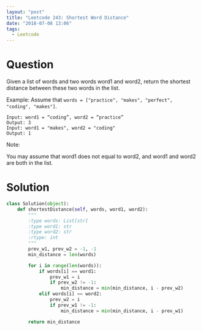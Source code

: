 ```yaml
---
layout: "post"
title: "Leetcode 243: Shortest Word Distance"
date: "2018-07-08 13:06"
tags:
  - Leetcode
---
```


# Question

Given a list of words and two words word1 and word2, return the shortest distance between these two words in the list.

Example:
Assume that `words = ["practice", "makes", "perfect", "coding", "makes"]`.

```
Input: word1 = “coding”, word2 = “practice”
Output: 3
Input: word1 = "makes", word2 = "coding"
Output: 1
```

Note:

You may assume that word1 does not equal to word2, and word1 and word2 are both in the list.

# Solution
```python
class Solution(object):
    def shortestDistance(self, words, word1, word2):
        """
        :type words: List[str]
        :type word1: str
        :type word2: str
        :rtype: int
        """
        prev_w1, prev_w2 = -1, -1
        min_distance = len(words)

        for i in range(len(words)):
            if words[i] == word1:
                prev_w1 = i
                if prev_w2 != -1:
                    min_distance = min(min_distance, i - prev_w2)
            elif words[i] == word2:
                prev_w2 = i
                if prev_w1 != -1:
                    min_distance = min(min_distance, i - prev_w1)

        return min_distance
```
